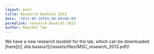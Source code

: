 ```yaml
---
layout: post
title: Research Booklet 2013
date: '2013-09-20T01:00:00+00:00'
permalink: research-booklet-2013
author: Raechel Tan
---
```


We have a new research booklet for the lab, which can be downloaded [here]({{ site.baseurl}}/assets/files/MSC_research_2013.pdf)!
